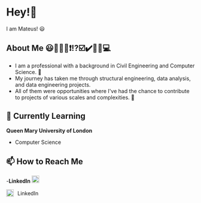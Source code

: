 # Hey!👋

I am Mateus! 😃

## About Me 😃📖📝❌❗⁉️☑️✔️💭💡💻
- I am a professional with a background in Civil Engineering and Computer Science. 📝
- My journey has taken me through structural engineering, data analysis, and data engineering projects. 
- All of them were opportunities where I've had the chance to contribute to projects of various scales and complexities. 💯

## 🌱 Currently Learning
**Queen Mary University of London**
- Computer Science

## 📫 How to Reach Me
<!----[![LinkedIn](https://github.com/mmateus-fc/readme_files/blob/main/images/linkedin_icon.png)](https://www.linkedin.com/in/mateus-f-c)--->
<!-----[![LinkedIn](https://github.com/mmateus-fc/readme_files/blob/main/linkedin_icon.png)](https://www.linkedin.com/in/mateus-f-c)--->
-**LinkedIn** 
<a href="https://www.linkedin.com/in/mateus-f-c">
  <img src="https://github.com/mmateus-fc/readme_files/blob/main/linkedin_icon.png" alt="LinkedIn" width="20">
</a>

<div style="display: flex; align-items: center;">
  <a href="https://www.linkedin.com/in/mateus-f-c">
    <img src="https://github.com/mmateus-fc/readme_files/blob/main/linkedin_icon.png" alt="LinkedIn" width="20">
  </a>
  <span style="padding-left: 10px;">LinkedIn</span>
</div>

<!---
mmateus-fc/mmateus-fc is a ✨ special ✨ repository because its `README.md` (this file) appears on your GitHub profile.
You can click the Preview link to take a look at your changes.
--->
